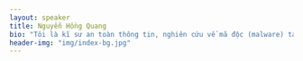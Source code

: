 ```yaml
---
layout: speaker
title: Nguyễn Hồng Quang
bio: "Tôi là kĩ sư an toàn thông tin, nghiên cứu về mã độc (malware) tại Viettel. Khi rảnh, tôi tham gia chơi CTF trong đội PiggyBird." 
header-img: "img/index-bg.jpg"
---
```


